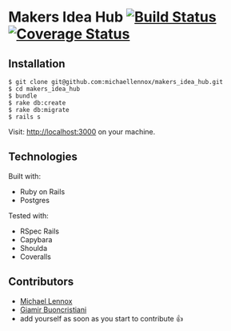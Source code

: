 Makers Idea Hub [![Build Status](https://travis-ci.org/michaellennox/makers_idea_hub.svg?branch=development)](https://travis-ci.org/michaellennox/makers_idea_hub.svg?branch=development) [![Coverage Status](https://coveralls.io/repos/github/michaellennox/makers_idea_hub/badge.svg?branch=development)](https://coveralls.io/github/giamir/makers_idea_hub?branch=development)
=================

Installation
------------

```
$ git clone git@github.com:michaellennox/makers_idea_hub.git
$ cd makers_idea_hub
$ bundle
$ rake db:create
$ rake db:migrate
$ rails s
```
Visit: [http://localhost:3000](http://localhost:3000) on your machine.

Technologies
-------------
Built with:
- Ruby on Rails
- Postgres

Tested with:
- RSpec Rails
- Capybara
- Shoulda
- Coveralls


Contributors
-------------
* [Michael Lennox](https://github.com/michaellennox)
* [Giamir Buoncristiani](https://github.com/giamir)
* add yourself as soon as you start to contribute 👍
